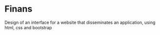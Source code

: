 # Finans
 Design of an interface for a website that disseminates an application, using html, css and bootstrap
